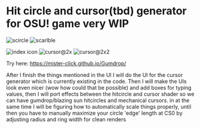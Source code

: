 # Hit circle and cursor(tbd) generator for OSU! game very WIP

![scircle](https://github.com/user-attachments/assets/425eeed7-5ec4-4808-a8eb-9567c595b2dc)
![scarlble](https://github.com/user-attachments/assets/bf1ed141-12a9-4942-84a7-cfdb68a0cb97)

![index icon](https://github.com/user-attachments/assets/582b395b-069c-43e9-bd7f-1785d8c60c31)
![cursor@2x](https://github.com/user-attachments/assets/7c925205-9e6e-40af-9ece-c561e6ae2439)
![cursor@2x2](https://github.com/user-attachments/assets/e7559d2e-0a8e-4049-9471-17abae1d0a47)

Try here: https://mister-click.github.io/Gumdrop/

After I finish the things mentioned in the UI I will do the UI for the cursor generator which is currently existing in the code. Then I will make the UIs look even nicer (wow how could that be possible) and add boxes for typing values, then I will port effects between the hitcircle and cursor shader so we can have gumdrop/blazing sun hitcircles and mechanical cursors. in at the same time I will be figuring how to automatically scale things properly, until then you have to manually maximize your circle 'edge' length at CS0 by adjusting radius and ring width for clean renders
